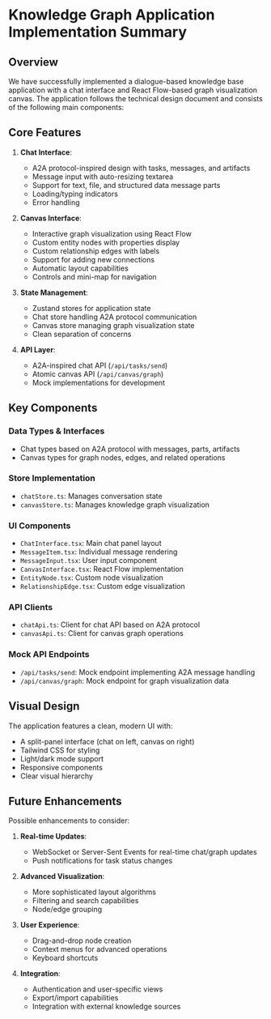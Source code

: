 # Knowledge Graph Application Implementation Summary

## Overview

We have successfully implemented a dialogue-based knowledge base application with a chat interface and React Flow-based graph visualization canvas. The application follows the technical design document and consists of the following main components:

## Core Features

1. **Chat Interface**:

   - A2A protocol-inspired design with tasks, messages, and artifacts
   - Message input with auto-resizing textarea
   - Support for text, file, and structured data message parts
   - Loading/typing indicators
   - Error handling
2. **Canvas Interface**:

   - Interactive graph visualization using React Flow
   - Custom entity nodes with properties display
   - Custom relationship edges with labels
   - Support for adding new connections
   - Automatic layout capabilities
   - Controls and mini-map for navigation
3. **State Management**:

   - Zustand stores for application state
   - Chat store handling A2A protocol communication
   - Canvas store managing graph visualization state
   - Clean separation of concerns
4. **API Layer**:

   - A2A-inspired chat API (`/api/tasks/send`)
   - Atomic canvas API (`/api/canvas/graph`)
   - Mock implementations for development

## Key Components

### Data Types & Interfaces

- Chat types based on A2A protocol with messages, parts, artifacts
- Canvas types for graph nodes, edges, and related operations

### Store Implementation

- `chatStore.ts`: Manages conversation state
- `canvasStore.ts`: Manages knowledge graph visualization

### UI Components

- `ChatInterface.tsx`: Main chat panel layout
- `MessageItem.tsx`: Individual message rendering
- `MessageInput.tsx`: User input component
- `CanvasInterface.tsx`: React Flow implementation
- `EntityNode.tsx`: Custom node visualization
- `RelationshipEdge.tsx`: Custom edge visualization

### API Clients

- `chatApi.ts`: Client for chat API based on A2A protocol
- `canvasApi.ts`: Client for canvas graph operations

### Mock API Endpoints

- `/api/tasks/send`: Mock endpoint implementing A2A message handling
- `/api/canvas/graph`: Mock endpoint for graph visualization data

## Visual Design

The application features a clean, modern UI with:

- A split-panel interface (chat on left, canvas on right)
- Tailwind CSS for styling
- Light/dark mode support
- Responsive components
- Clear visual hierarchy

## Future Enhancements

Possible enhancements to consider:

1. **Real-time Updates**:

   - WebSocket or Server-Sent Events for real-time chat/graph updates
   - Push notifications for task status changes
2. **Advanced Visualization**:

   - More sophisticated layout algorithms
   - Filtering and search capabilities
   - Node/edge grouping
3. **User Experience**:

   - Drag-and-drop node creation
   - Context menus for advanced operations
   - Keyboard shortcuts
4. **Integration**:

   - Authentication and user-specific views
   - Export/import capabilities
   - Integration with external knowledge sources
